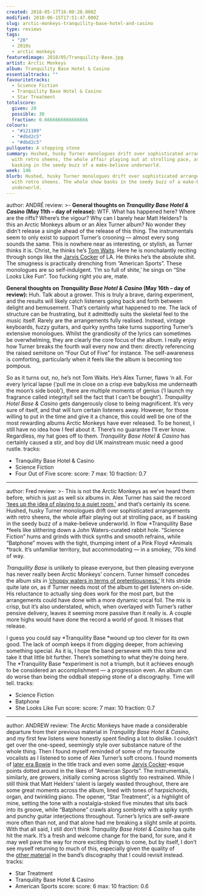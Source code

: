 ```yaml
---
created: 2018-05-17T16:00:20.000Z
modified: 2018-06-15T17:51:47.000Z
slug: arctic-monkeys-tranquility-base-hotel-and-casino
type: reviews
tags:
  - "20"
  - 2010s
  - arctic monkeys
featuredimage: 2018/05/Tranquility-Base.jpg
artist: Arctic Monkeys
album: Tranquility Base Hotel & Casino
essentialtracks: ""
favouritetracks:
  - Science Fiction
  - Tranquility Base Hotel & Casino
  - Star Treatment
totalscore:
  given: 20
  possible: 30
  fraction: 0.6666666666666666
colours:
  - "#121109"
  - "#dbd2c5"
  - "#dbd2c5"
pullquote: A stepping stone
summary: Hushed, husky Turner monologues drift over sophisticated arrangements
  with retro sheens, the whole affair playing out at strolling pace, as if
  basking in the seedy buzz of a make-believe underworld.
week: 146
blurb: Hushed, husky Turner monologues drift over sophisticated arrangements
  with retro sheens. The whole show basks in the seedy buzz of a make-believe
  underworld.
---
```

author: ANDRÉ
review: >-
  **General thoughts on *Tranquility Base Hotel & Casino* (May 11th – day of
  release):** WTF. What has happened here? Where are the riffs? Where’s the
  vigour? Why can I barely hear Matt Helders? Is this an Arctic Monkeys album or
  an Alex Turner album? No wonder they didn’t release a single ahead of the
  release of this thing. The instrumentals seem to only exist to support
  Turner’s crooning — almost every song sounds the same. This is nowhere near as
  interesting, or stylish, as Turner thinks it is. Christ, he thinks he’s [Tom
  Waits](<reviews/tom-waits-rain-dogs/>). Here he is
  nonchalantly reciting through songs like the [Jarvis
  Cocker](<reviews/jarvis-cocker-jarvis/>) of LA. He
  thinks he’s the absolute shit. The smugness is practically drenching from
  “American Sports”. These monologues are so self-indulgent. ‘I’m so full of
  shite,’ he sings on “She Looks Like Fun”. Too fucking right you are, mate.

  **General thoughts on *Tranquility Base Hotel & Casino* (May 16th – day of review):** Huh. Talk about a grower. This is truly a brave, daring experiment, and the results will likely catch listeners going back and forth between delight and bemusement. That’s certainly what happened to me. The lack of structure can be frustrating, but it admittedly suits the skeletal feel to the music itself. Rarely are the arrangements fully realised. Instead, vintage keyboards, fuzzy guitars, and quirky synths take turns supporting Turner’s extensive monologues. Whilst the grandiosity of the lyrics can sometimes be overwhelming, they are clearly the core focus of the album. I really enjoy how Turner breaks the fourth wall every now and then: directly referencing the raised semitone on “Four Out of Five” for instance. The self-awareness is comforting, particularly when it feels like the album is becoming too pompous.

  So as it turns out, no, he’s not Tom Waits. He’s Alex Turner, flaws ‘n all. For every lyrical lapse (‘pull me in close on a crisp eve baby/kiss me underneath the moon’s side boob’), there are multiple moments of genius (‘I launch my fragrance called integrity/I sell the fact that I can’t be bought’). *Tranquility Hotel Base & Casino* gets dangerously close to being magnificent. It’s very sure of itself, and that will turn certain listeners away. However, for those willing to put in the time and give it a chance, this could well be one of the most rewarding albums Arctic Monkeys have ever released. To be honest, I still have no idea how I feel about it. There’s no guarantee I’ll ever know. Regardless, my hat goes off to them. *Tranquility Base Hotel & Casino* has certainly caused a stir, and boy did UK mainstream music need a good rustle.
tracks:
  - Tranquility Base Hotel &amp; Casino
  - ­­Science Fiction
  - ­­Four Out of Five
score:
  score: 7
  max: 10
  fraction: 0.7
---
author: Fred
review: >-
  This is not the Arctic Monkeys as we’ve heard them before, which is just as
  well six albums in. Alex Turner has said the record [‘tees up the idea of
  playing to a quiet
  room,’](<https://pitchfork.com/features/song-by-song/arctic-monkeys-alex-turner-decodes-every-song-on-tranquility-base-hotel-and-casino/>)
  and that’s certainly its scene. Hushed, husky Turner monologues drift over
  sophisticated arrangements with retro sheens, the whole affair playing out at
  strolling pace, as if basking in the seedy buzz of a make-believe underworld.
  In flow *Tranquility Base *feels like slithering down a John Waters-curated
  rabbit hole. “Science Fiction” hums and grinds with thick synths and smooth
  refrains, while “Batphone” moves with the tight, thumping intent of a Pink
  Floyd *Animals *track. It’s unfamiliar territory, but accommodating — in a
  smokey, ‘70s kind of way.

  *Tranquility Base* is unlikely to please everyone, but then pleasing everyone has never really been Arctic Monkeys’ concern. Turner himself concedes the album sits in [‘choppy waters in terms of pretentiousness.’](<http://www.nme.com/news/music/arctic-monkeys-tranquility-base-hotel-casino-alex-turner-interview-am-2-2311660>) It hits stride quite late on, as if Turner needs most of the album to get listeners on-side. His reluctance to actually sing does work for the most part, but the arrangements could have done with a more dynamic vocal foil. The mix is crisp, but it’s also understated, which, when overlayed with Turner’s rather pensive delivery, leaves it seeming more passive than it really is. A couple more highs would have done the record a world of good. It misses that release.

  I guess you could say *Tranquility Base *wound up too clever for its own good. The lack of oomph keeps it from digging deeper, from achieving something special. As it is, I hope the band persevere with this tone and take it that little bit further. There’s something to what they’re doing here. The *Tranquility Base *experiment is not a triumph, but it achieves enough to be considered an accomplishment — a progression even. An album can do worse than being the oddball stepping stone of a discography. Time will tell.
tracks:
  - Science Fiction
  - ­­Batphone
  - ­­She Looks Like Fun
score:
  score: 7
  max: 10
  fraction: 0.7
---
author: ANDREW
review: The Arctic Monkeys have made a considerable departure from their
  previous material in *Tranquility Base Hotel & Casino*, and my first few
  listens were honestly spent finding a lot to dislike. I couldn’t get over the
  one-speed, seemingly style over substance nature of the whole thing. Then I
  found myself reminded of some of my favourite vocalists as I listened to some
  of Alex Turner’s soft croons. I found moments of [later era
  Bowie](<reviews/david-bowie-blackstar/>) in the title
  track and even some [Jarvis
  Cocker](<reviews/jarvis-cocker-jarvis/>)\-esque points
  dotted around in the likes of “American Sports”. The instrumentals, similarly,
  are growers, initially coming across slightly too restrained. While I still
  think that Matt Helders’ talent is largely wasted throughout, there are some
  great moments across the album, lined with tones of harpsichords, organ, and
  twinkling piano. The opener, “Star Treatment”, is a highlight of mine, setting
  the tone with a nostalgia-stoked five minutes that sits back into its groove,
  while “Batphone” crawls along sombrely with a spiky synth and punchy guitar
  interjections throughout. Turner’s lyrics are self-aware more often than not,
  and that alone had me breaking a slight smile at points. With that all said, I
  still don’t think *Tranquility Base Hotel & Casino* has quite hit the mark.
  It’s a fresh and welcome change for the band, for sure, and it may well pave
  the way for more exciting things to come, but by itself, I don’t see myself
  returning to much of this, especially given the quality of the [other
  material](<reviews/arctic-monkeys-favourite-worst-nightmare/>)
  in the band’s discography that I could revisit instead.
tracks:
  - Star Treatment
  - ­­Tranquility Base Hotel &amp; Casino
  - ­­American Sports
score:
  score: 6
  max: 10
  fraction: 0.6
